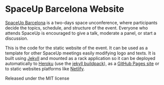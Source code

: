 
# SpaceUp Barcelona Website

[SpaceUp Barcelona](http://www.spaceupbcn.org) is a two-days space unconference, where participants decide the topics, schedule, and structure of the event.
Everyone who attends SpaceUp is encouraged to give a talk, moderate a panel, or start a discussion.

This is the code for the static website of the event. It can be used as a template for other SpaceUp meetings easily
modifying logo and texts. It is built using [Jekyll](https://jekyllrb.com/) and mounted as a rack application so it can be deployed automatically to [Heroku](https://www.heroku.com/) (use the [jekyll buildpack](https://github.com/andycroll/heroku-buildpack-jekyll)), as a [GitHub Pages site](https://pages.github.com/) or to static websites platforms like [Netlify](https://www.netlify.com).

Released under the MIT license
